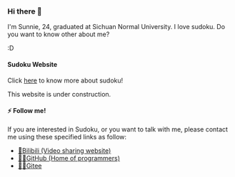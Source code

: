 ### Hi there 👋

I'm Sunnie, 24, graduated at Sichuan Normal University. I love sudoku. Do you want to know other about me?

:D


#### Sudoku Website

Click [here](https://howdysunnie.gitbook.io/sudoku-tutorial/) to know more about sudoku!

This website is under construction.

#### ⚡ Follow me!

If you are interested in Sudoku, or you want to talk with me, please contact me using these specified links as follow:

* [🎦Bilibili (Video sharing website)](https://space.bilibili.com/23736703)
* [👨‍💻GitHub (Home of programmers)](https://github.com/SunnieShine)
* [👨‍💻Gitee](https://gitee.com/SunnieShine)
